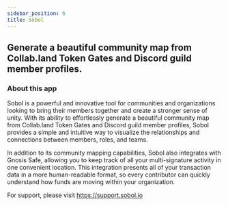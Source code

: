 ```yaml
---
sidebar_position: 6
title: Sobol
---
```


## Generate a beautiful community map from Collab.land Token Gates and Discord guild member profiles.

### About this app

Sobol is a powerful and innovative tool for communities and organizations looking to bring their members together and create a stronger sense of unity. With its ability to effortlessly generate a beautiful community map from Collab.land Token Gates and Discord guild member profiles, Sobol provides a simple and intuitive way to visualize the relationships and connections between members, roles, and teams.

In addition to its community mapping capabilities, Sobol also integrates with Gnosis Safe, allowing you to keep track of all your multi-signature activity in one convenient location. This integration presents all of your transaction data in a more human-readable format, so every contributor can quickly understand how funds are moving within your organization.

For support, please visit <https://support.sobol.io>
